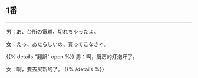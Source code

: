## 1番
---
男：あ、台所の電球、切れちゃったよ。

女：えっ、あたらしいの、買ってこなきゃ。

{{% details "翻訳" open %}}
男：啊，厨房的灯泡坏了。

女：啊，要去买新的了。
{{% /details %}}